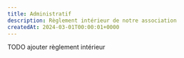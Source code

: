 ```yaml
---
title: Administratif
description: Règlement intérieur de notre association
createdAt: 2024-03-01T00:00:01+0000
---
```


TODO ajouter règlement intérieur

